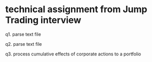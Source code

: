 # technical assignment from Jump Trading interview

q1.  parse text file

q2.  parse text file

q3.  process cumulative effects of corporate actions to a portfolio
